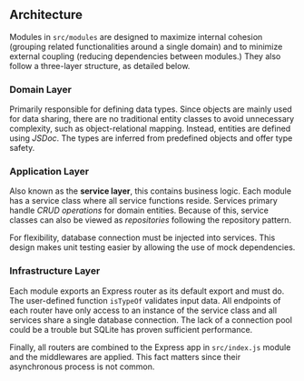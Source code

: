 ## Architecture

Modules in `src/modules` are designed to maximize internal cohesion (grouping related functionalities around a single domain) and to minimize external coupling (reducing dependencies between modules.)
They also follow a three-layer structure, as detailed below.

### Domain Layer

Primarily responsible for defining data types.
Since objects are mainly used for data sharing, there are no traditional entity classes to avoid unnecessary complexity, such as object-relational mapping.
Instead, entities are defined using _JSDoc_.
The types are inferred from predefined objects and offer type safety.

### Application Layer

Also known as the **service layer**, this contains business logic.
Each module has a service class where all service functions reside.
Services primary handle _CRUD operations_ for domain entities. Because of this, service classes can also be viewed as _repositories_ following the repository pattern.

For flexibility, database connection must be injected into services.
This design makes unit testing easier by allowing the use of mock dependencies.

### Infrastructure Layer

Each module exports an Express router as its default export and must do.
The user-defined function `isTypeOf` validates input data.
All endpoints of each router have only access to an instance of the service class and all services share a single database connection.
The lack of a connection pool could be a trouble but SQLite has proven sufficient performance.

Finally, all routers are combined to the Express app in `src/index.js` module and the middlewares are applied.
This fact matters since their asynchronous process is not common.
